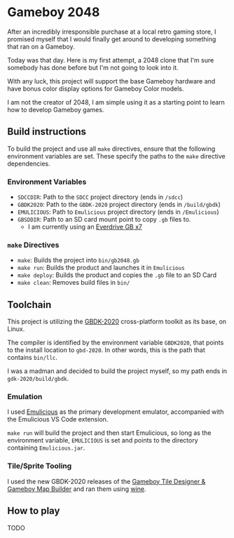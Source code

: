 # Gameboy 2048

After an incredibly irresponsible purchase at a local retro gaming store, I
promised myself that I would finally get around to developing something that
ran on a Gameboy.

Today was that day. Here is my first attempt, a 2048 clone that I'm sure
somebody has done before but I'm not going to look into it.

With any luck, this project will support the base Gameboy hardware and have
bonus color display options for Gameboy Color models.

I am not the creator of 2048, I am simple using it as a starting point to
learn how to develop Gameboy games.

## Build instructions
To build the project and use all `make` directives, ensure that the
following environment variables are set. These specify the paths to
the `make` directive dependencies.

### Environment Variables

- `SDCCDIR`: Path to the `SDCC` project directory (ends in `/sdcc`)
- `GBDK2020`: Path to the `GBDK-2020` project directory (ends in `/build/gbdk`)
- `EMULICIOUS`: Path to `Emulicious` project directory (ends in `/Emulicious`)
- `GBSDDIR`: Path to an SD card mount point to copy `.gb` files to.
    - I am currently using an [Everdrive GB x7](https://krikzz.com/our-products/cartridges/edgbx7.html)

### `make` Directives
- `make`: Builds the project into `bin/gb2048.gb`
- `make run`: Builds the product and launches it in `Emulicious`
- `make deploy`: Builds the product and copies the `.gb` file to an SD Card
- `make clean`: Removes build files in `bin/`

## Toolchain
This project is utilizing the [GBDK-2020](https://github.com/gbdk-2020/gbdk-2020)
cross-platform toolkit as its base, on Linux.

The compiler is identified by the environment variable `GBDK2020`, that
points to the install location to `gbd-2020`. In other words, this is the path
that contains `bin/llc`.

I was a madman and decided to build the project myself, so my path ends in
`gdk-2020/build/gbdk`.

### Emulation
I used [Emulicious](https://emulicious.net/) as the primary development 
emulator, accompanied with the Emulicious VS Code extension.

`make run` will build the project and then start Emulicious, so long as the 
environment variable, `EMULICIOUS` is set and points to the directory
containing `Emulicious.jar`.

### Tile/Sprite Tooling
I used the new GBDK-2020 releases of the
[Gameboy Tile Designer & Gameboy Map Builder](https://github.com/gbdk-2020/GBTD_GBMB)
and ran them using [wine](https://www.winehq.org/).

## How to play
TODO